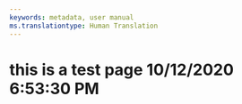 ```yaml
---
keywords: metadata, user manual
ms.translationtype: Human Translation
---
```

# this is a test page 10/12/2020 6:53:30 PM
